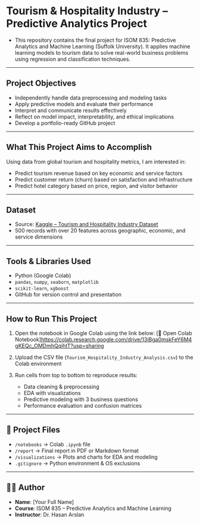 # Tourism & Hospitality Industry – Predictive Analytics Project

- This repository contains the final project for ISOM 835: Predictive Analytics and Machine Learning (Suffolk University). 
It applies machine learning models to tourism data to solve real-world business problems using regression and classification techniques.
---

## Project Objectives
- Independently handle data preprocessing and modeling tasks
- Apply predictive models and evaluate their performance
- Interpret and communicate results effectively
- Reflect on model impact, interpretability, and ethical implications
- Develop a portfolio-ready GitHub project
---

##  What This Project Aims to Accomplish
Using data from global tourism and hospitality metrics, I am interested in:
- Predict tourism revenue based on key economic and service factors
- Predict customer return (churn) based on satisfaction and infrastructure
- Predict hotel category based on price, region, and visitor behavior
---

## Dataset

- Source: [Kaggle – Tourism and Hospitality Industry Dataset](https://www.kaggle.com/datasets/smithmurphy/tourism-and-hospitality-industry-analysis-dataset)
- 500 records with over 20 features across geographic, economic, and service dimensions
---

##  Tools & Libraries Used

- Python (Google Colab)
- `pandas`, `numpy`, `seaborn`, `matplotlib`
- `scikit-learn`, `xgboost`
- GitHub for version control and presentation
---

## How to Run This Project

1. Open the notebook in Google Colab using the link below:
   [🔗 Open Colab Notebook]https://colab.research.google.com/drive/13jBga0mskFeY6M4gKEQc_OMDmhQqihtT?usp=sharing

2. Upload the CSV file (`Tourism_Hospitality_Industry_Analysis.csv`) to the Colab environment

3. Run cells from top to bottom to reproduce results:
   - Data cleaning & preprocessing
   - EDA with visualizations
   - Predictive modeling with 3 business questions
   - Performance evaluation and confusion matrices

---

## 📎 Project Files

- `/notebooks` → Colab `.ipynb` file
- `/report` → Final report in PDF or Markdown format
- `/visualizations` → Plots and charts for EDA and modeling
- `.gitignore` → Python environment & OS exclusions

---

## 👩‍💻 Author

- **Name**: [Your Full Name]
- **Course**: ISOM 835 – Predictive Analytics and Machine Learning
- **Instructor**: Dr. Hasan Arslan


